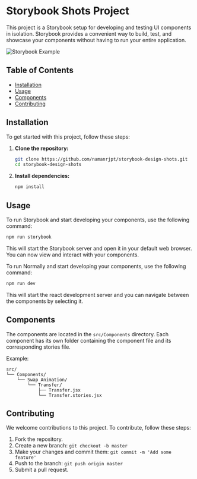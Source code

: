# Storybook Shots Project

This project is a Storybook setup for developing and testing UI components in isolation. Storybook provides a convenient way to build, test, and showcase your components without having to run your entire application.

![Storybook Example](./dribblexsb.svg)

## Table of Contents
- [Installation](#installation)
- [Usage](#usage)
- [Components](#components)
- [Contributing](#contributing)

## Installation

To get started with this project, follow these steps:

1. **Clone the repository:**
    ```bash
    git clone https://github.com/namanrjpt/storybook-design-shots.git
    cd storybook-design-shots
    ```

2. **Install dependencies:**
    ```bash
    npm install
    ```

## Usage

To run Storybook and start developing your components, use the following command:

```bash
npm run storybook
```

This will start the Storybook server and open it in your default web browser. You can now view and interact with your components.  


To run Normally and start developing your components, use the following command:

```bash
npm run dev
```
This will start the react development server and you can navigate between the components by selecting it.

## Components

The components are located in the `src/Components` directory. Each component has its own folder containing the component file and its corresponding stories file.

Example:
```
src/
└── Components/
    └── Swap Animation/
        └── Transfer/
            ├── Transfer.jsx
            └── Transfer.stories.jsx
```

## Contributing

We welcome contributions to this project. To contribute, follow these steps:

1. Fork the repository.
2. Create a new branch: `git checkout -b master`
3. Make your changes and commit them: `git commit -m 'Add some feature'`
4. Push to the branch: `git push origin master`
5. Submit a pull request.